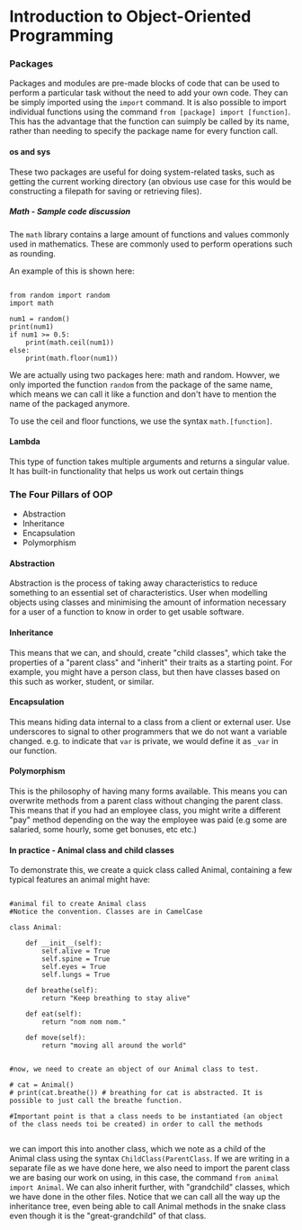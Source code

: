 # Introduction to Object-Oriented Programming

### Packages

Packages and modules are pre-made blocks of code that can be used to perform a particular task without the need to add your own code. They can be simply imported using the ```import``` command. It is also possible to import individual functions using the command ```from [package] import [function]```. This has the advantage that the function can suimply be called by its name, rather than needing to specify the package name for every function call.

#### os and sys

These two packages are useful for doing system-related tasks, such as getting the current working directory (an obvious use case for this would be constructing a filepath for saving or retrieving files).

##### Math - Sample code discussion

The ```math``` library contains a large amount of functions and values commonly used in mathematics. These are commonly used to perform operations such as rounding.

An example of this is shown here:

```

from random import random
import math

num1 = random()
print(num1)
if num1 >= 0.5:
    print(math.ceil(num1))
else:
    print(math.floor(num1))
```

We are actually using two packages here: math and random. Howver, we only imported the function ```random``` from the package of the same name, which means we can call it like a function and don't have to mention the name of the packaged anymore.

To use the ceil and floor functions, we use the syntax ```math.[function]```.

#### Lambda
This type of function takes multiple arguments and returns a singular value. It has built-in functionality that helps us work out certain things

### The Four Pillars of OOP

- Abstraction
- Inheritance
- Encapsulation
- Polymorphism

#### Abstraction

Abstraction is the process of taking away characteristics to reduce something to an essential set of characteristics. User when modelling objects using classes and minimising the amount of information necessary for a user of a function to know in order to get usable software.

#### Inheritance

This means that we can, and should, create "child classes", which take the properties of a "parent class" and "inherit" their traits as a starting point. For example, you might have a person class, but then have classes based on this such as worker, student, or similar.

#### Encapsulation

This means hiding data internal to a class from a client or external user. Use underscores to signal to other programmers that we do not want a variable changed. e.g. to indicate that ```var``` is private, we would define it as ```_var``` in our function.

#### Polymorphism

This is the philosophy of having many forms available. This means you can overwrite methods from a parent class without changing the parent class. This means that if you had an employee class, you might write a different "pay" method depending on the way the employee was paid (e.g some are salaried, some hourly, some get bonuses, etc etc.)


#### In practice - Animal class and child classes

To demonstrate this, we create a quick class called Animal, containing a few typical features an animal might have:

```

#animal fil to create Animal class
#Notice the convention. Classes are in CamelCase

class Animal:

    def __init__(self):
        self.alive = True
        self.spine = True
        self.eyes = True
        self.lungs = True

    def breathe(self):
        return "Keep breathing to stay alive"

    def eat(self):
        return "nom nom nom."

    def move(self):
        return "moving all around the world"


#now, we need to create an object of our Animal class to test.

# cat = Animal()
# print(cat.breathe()) # breathing for cat is abstracted. It is possible to just call the breathe function.

#Important point is that a class needs to be instantiated (an object of the class needs toi be created) in order to call the methods


```

we can import this into another class, which we note as a child of the Animal class using the syntax ```ChildClass(ParentClass```. If we are writing in a separate file as we have done here, we also need to import the parent class we are basing our work on using, in this case, the command ```from animal import Animal```. We can also inherit further, with "grandchild" classes, which we have done in the other files. Notice that we can call all the way up the inheritance tree, even being able to call Animal methods in the snake class even though it is the "great-grandchild" of that class.

